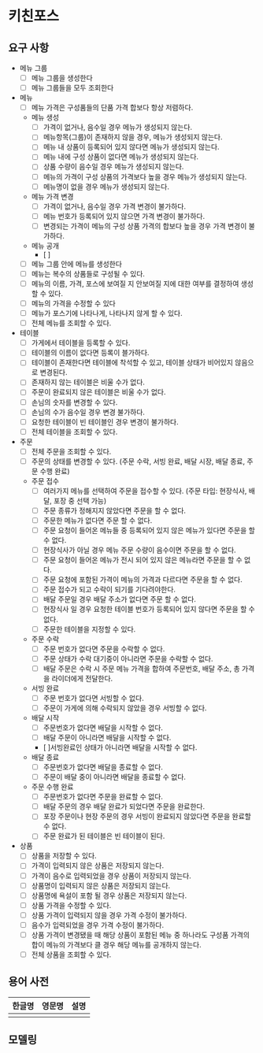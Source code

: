 # 키친포스

## 요구 사항

- 메뉴 그룹
  - [ ] 메뉴 그룹을 생성한다
  - [ ] 메뉴 그룹들을 모두 조회한다
- 메뉴
  - [ ] 메뉴 가격은 구성품들의 단품 가격 합보다 항상 저렴하다.
  - 메뉴 생성
    - [ ] 가격이 없거나, 음수일 경우 메뉴가 생성되지 않는다.
    - [ ] 메뉴항목(그룹)이 존재하지 않을 경우, 메뉴가 생성되지 않는다.
    - [ ] 메뉴 내 상품이 등록되어 있지 않다면 메뉴가 생성되지 않는다.
    - [ ] 메뉴 내에 구성 상품이 없다면 메뉴가 생성되지 않는다.
    - [ ] 상품 수량이 음수일 경우 메뉴가 생성되지 않는다.
    - [ ] 메뉴의 가격이 구성 상품의 가격보다 높을 경우 메뉴가 생성되지 않는다.
    - [ ] 메뉴명이 없을 경우 메뉴가 생성되지 않는다.
  - 메뉴 가격 변경
    - [ ] 가격이 없거나, 음수일 경우 가격 변경이 불가하다.
    - [ ] 메뉴 번호가 등록되어 있지 않으면 가격 변경이 불가하다.
    - [ ] 변경되는 가격이 메뉴의 구성 상품 가격의 합보다 높을 경우 가격 변경이 불가하다.
  - 메뉴 공개
    - [ ]
  - [ ] 메뉴 그룹 안에 메뉴를 생성한다
  - [ ] 메뉴는 복수의 상품들로 구성될 수 있다.
  - [ ] 메뉴의 이름, 가격, 포스에 보여질 지 안보여질 지에 대한 여부를 결정하여 생성할 수 있다.
  - [ ] 메뉴의 가격을 수정할 수 있다
  - [ ] 메뉴가 포스기에 나타나게, 나타나지 않게 할 수 있다.
  - [ ] 전체 메뉴를 조회할 수 있다.
- 테이블
  - [ ] 가게에서 테이블을 등록할 수 있다.
  - [ ] 테이블의 이름이 없다면 등록이 블가하다.
  - [ ] 테이블이 존재한다면 테이블에 착석할 수 있고, 테이블 상태가 비어있지 않음으로 변경된다.
  - [ ] 존재하지 않는 테이블은 비울 수가 없다.
  - [ ] 주문이 완료되지 않은 테이블은 비울 수가 없다.
  - [ ] 손님의 숫자를 변경할 수 있다.
  - [ ] 손님의 수가 음수일 경우 변경 불가하다.
  - [ ] 요청한 테이블이 빈 테이블인 경우 변경이 불가하다.
  - [ ] 전체 테이블을 조회할 수 있다.
- 주문
  - [ ] 전체 주문을 조회할 수 있다.
  - [ ] 주문의 상태를 변경할 수 있다.
      (주문 수락, 서빙 완료, 배달 시장, 배달 종료, 주문 수행 완료)
  - 주문 접수
    - [ ] 여러가지 메뉴를 선택하여 주문을 접수할 수 있다.
    (주문 타입: 현장식사, 배달, 포장 중 선택 가능)
    - [ ] 주문 종류가 정해지지 않았다면 주문을 할 수 없다. 
    - [ ] 주문한 메뉴가 없다면 주문 할 수 없다. 
    - [ ] 주문 요청이 들어온 메뉴들 중 등록되어 있지 않은 메뉴가 있다면 주문을 할 수 없다. 
    - [ ] 현장식사가 아닐 경우 메뉴 주문 수량이 음수이면 주문을 할 수 없다. 
    - [ ] 주문 요청이 들어온 메뉴가 전시 되어 있지 않은 메뉴라면 주문을 할 수 없다. 
    - [ ] 주문 요청에 포함된 가격이 메뉴의 가격과 다르다면 주문을 할 수 없다.
    - [ ] 주문 접수가 되고 수락이 되기를 기다려야한다. 
    - [ ] 배달 주문일 경우 배달 주소가 없다면 주문 할 수 없다. 
    - [ ] 현장식사 일 경우 요청한 테이블 번호가 등록되어 있지 않다면 주문을 할 수 없다.
    - [ ] 주문한 테이블을 지정할 수 있다.
  - 주문 수락
    - [ ] 주문 번호가 없다면 주문을 수락할 수 없다.
    - [ ] 주문 상태가 수락 대기중이 아니라면 주문을 수락할 수 없다.
    - [ ] 배달 주문은 수락 시 주문 메뉴 가격을 합하여 주문번호, 배달 주소, 총 가격을 라이더에게 전달한다.
  - 서빙 완료
    - [ ] 주문 번호가 없다면 서빙할 수 없다.
    - [ ] 주문이 가게에 의해 수락되지 않았을 경우 서빙할 수 없다.
  - 배달 시작
    - [ ] 주문번호가 없다면 배달을 시작할 수 없다.
    - [ ] 배달 주문이 아니라면 배달을 시작할 수 없다.
    - [ ]서빙완료인 상태가 아니라면 배달을 시작할 수 없다.
  - 배달 종료
    - [ ] 주문번호가 없다면 배달을 종료할 수 없다.
    - [ ] 주문이 배달 중이 아니라면 배달을 종료할 수 없다.
  - 주문 수행 완료
    - [ ] 주문번호가 없다면 주문을 완료할 수 없다.
    - [ ] 배달 주문의 경우 배달 완료가 되었다면 주문을 완료한다.
    - [ ] 포장 주문이나 현장 주문의 경우 서빙이 완료되지 않았다면 주문을 완료할 수 없다.
    - [ ] 주문 완료가 된 테이블은 빈 테이블이 된다.
  
- 상품
  - [ ] 상품을 저장할 수 있다.
  - [ ] 가격이 입력되지 않은 상품은 저장되지 않는다.
  - [ ] 가격이 음수로 입력되었을 경우 상품이 저장되지 않는다.
  - [ ] 상품명이 입력되지 않은 상품은 저장되지 않는다.
  - [ ] 상품명에 욕설이 포함 될 경우 상품은 저장되지 않는다.
  - [ ] 상품 가격을 수정할 수 있다.
  - [ ] 상품 가격이 입력되지 않을 경우 가격 수정이 불가하다.
  - [ ] 음수가 입력되었을 경우 가격 수정이 불가하다.
  - [ ] 상품 가격이 변경됐을 때 해당 상품이 포함된 메뉴 중 하나라도 구성품 가격의 합이 메뉴의 가격보다 클 경우 해당 메뉴를 공개하지 않는다.
  - [ ] 전체 상품을 조회할 수 있다.

## 용어 사전

| 한글명 | 영문명 | 설명 |
| --- | --- | --- |
|  |  |  |

## 모델링
